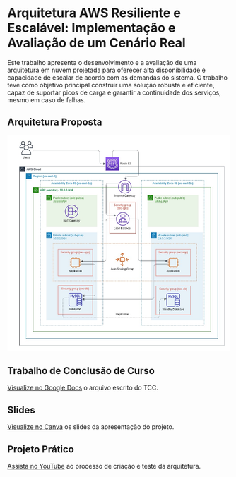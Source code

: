# Arquitetura AWS Resiliente e Escalável: Implementação e Avaliação de um Cenário Real

Este trabalho apresenta o desenvolvimento e a avaliação de uma arquitetura em nuvem projetada para oferecer alta disponibilidade e capacidade de escalar de acordo com as demandas do sistema. O trabalho teve como objetivo principal construir uma solução robusta e eficiente, capaz de suportar picos de carga e garantir a continuidade dos serviços, mesmo em caso de falhas.

## Arquitetura Proposta
![Arquitetura na AWS](aws-architecture.png)

## Trabalho de Conclusão de Curso
[Visualize no Google Docs](https://docs.google.com/document/d/1GjssvXGOfTAp4GyjiAmFBVDhIrlWDCaFSb8ZbEFcujU/edit) o arquivo escrito do TCC.

## Slides
[Visualize no Canva](https://www.canva.com/design/DAGXtPIwtBE/1cuM6HButw6cJYEuku9kvg/edit) os slides da apresentação do projeto.

## Projeto Prático
[Assista no YouTube](https://youtu.be/wow1mA91WAk) ao processo de criação e teste da arquitetura.
